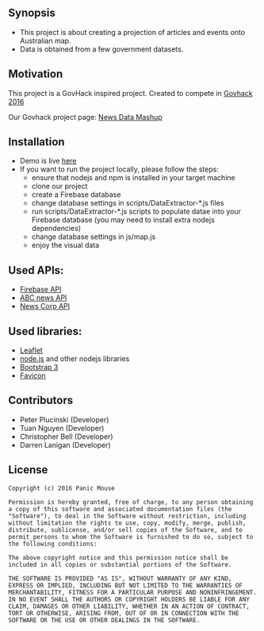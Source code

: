 ## Synopsis

* This project is about creating a projection of articles and events onto Australian map.
* Data is obtained from a few government datasets.

## Motivation

This project is a GovHack inspired project. Created to compete in [Govhack 2016](https://www.govhack.org/ "Govhack 2016")

Our Govhack project page: [News Data Mashup](https://2016.hackerspace.govhack.org/content/news-data-mashup)

## Installation
* Demo is live [here](https://peterplucinski.github.io/news-data-map/)
* If you want to run the project locally, please follow the steps:
	* ensure that nodejs and npm is installed in your target machine
	* clone our project
	* create a Firebase database
	* change database settings in scripts/DataExtractor-*.js files
	* run scripts/DataExtractor-*.js scripts to populate datae into your Firebase database (you may need to install extra nodejs dependencies)
	* change database settings in js/map.js
	* enjoy the visual data

## Used APIs:
* [Firebase API](https://firebase.google.com/)
* [ABC news API](https://developers.digital.abc.net.au/2016/07/28/the-abc-gateway-api-and-govhack/)
* [News Corp API](http://portal.govhack.org/datasets/2016/australia/newscorp/news-corp-content-api-%28capi%29-sa.html)

## Used libraries:
* [Leaflet](http://leafletjs.com/)
* [node.js](https://nodejs.org/en/) and other nodejs libraries
* [Bootstrap 3](http://getbootstrap.com/)
* [Favicon](http://www.favicon-generator.org/)

## Contributors
* Peter Plucinski (Developer)
* Tuan Nguyen (Developer)
* Christopher Bell (Developer)
* Darren Lanigan (Developer)


## License
    Copyright (c) 2016 Panic Mouse

    Permission is hereby granted, free of charge, to any person obtaining a copy of this software and associated documentation files (the "Software"), to deal in the Software without restriction, including without limitation the rights to use, copy, modify, merge, publish, distribute, sublicense, and/or sell copies of the Software, and to permit persons to whom the Software is furnished to do so, subject to the following conditions:

    The above copyright notice and this permission notice shall be included in all copies or substantial portions of the Software.

    THE SOFTWARE IS PROVIDED "AS IS", WITHOUT WARRANTY OF ANY KIND, EXPRESS OR IMPLIED, INCLUDING BUT NOT LIMITED TO THE WARRANTIES OF MERCHANTABILITY, FITNESS FOR A PARTICULAR PURPOSE AND NONINFRINGEMENT. IN NO EVENT SHALL THE AUTHORS OR COPYRIGHT HOLDERS BE LIABLE FOR ANY CLAIM, DAMAGES OR OTHER LIABILITY, WHETHER IN AN ACTION OF CONTRACT, TORT OR OTHERWISE, ARISING FROM, OUT OF OR IN CONNECTION WITH THE SOFTWARE OR THE USE OR OTHER DEALINGS IN THE SOFTWARE.

